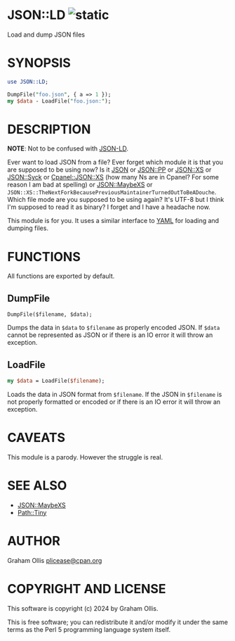 # JSON::LD ![static](https://github.com/uperl/JSON-LD/workflows/static/badge.svg)

Load and dump JSON files

# SYNOPSIS

```perl
use JSON::LD;

DumpFile("foo.json", { a => 1 });
my $data - LoadFile("foo.json:");
```

# DESCRIPTION

**NOTE**: Not to be confused with [JSON-LD](https://metacpan.org/pod/JSONLD).

Ever want to load JSON from a file?  Ever forget which module it is that you are
supposed to be using now?  Is it [JSON](https://metacpan.org/pod/JSON) or [JSON::PP](https://metacpan.org/pod/JSON::PP) or [JSON::XS](https://metacpan.org/pod/JSON::XS) or
[JSON::Syck](https://metacpan.org/pod/JSON::Syck) or [Cpanel::JSON::XS](https://metacpan.org/pod/Cpanel::JSON::XS) (how many Ns are in Cpanel?  For some reason
I am bad at spelling) or [JSON::MaybeXS](https://metacpan.org/pod/JSON::MaybeXS) or 
`JSON::XS::TheNextForkBecausePreviousMaintainerTurnedOutToBeADouche`.
Which file mode are you supposed to be using again?  It's UTF-8 but I think I'm
supposed to read it as binary?  I forget and I have a headache now.

This module is for you.  It uses a similar interface to [YAML](https://metacpan.org/pod/YAML) for loading
and dumping files.

# FUNCTIONS

All functions are exported by default.

## DumpFile

```
DumpFile($filename, $data);
```

Dumps the data in `$data` to `$filename` as properly encoded JSON.  If `$data`
cannot be represented as JSON or if there is an IO error it will throw an
exception.

## LoadFile

```perl
my $data = LoadFile($filename);
```

Loads the data in JSON format from `$filename`.  If the JSON in `$filename`
is not properly formatted or encoded or if there is an IO error it will throw
an exception.

# CAVEATS

This module is a parody.  However the struggle is real.

# SEE ALSO

- [JSON::MaybeXS](https://metacpan.org/pod/JSON::MaybeXS)
- [Path::Tiny](https://metacpan.org/pod/Path::Tiny)

# AUTHOR

Graham Ollis <plicease@cpan.org>

# COPYRIGHT AND LICENSE

This software is copyright (c) 2024 by Graham Ollis.

This is free software; you can redistribute it and/or modify it under
the same terms as the Perl 5 programming language system itself.
